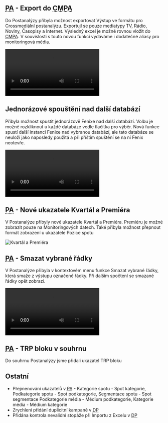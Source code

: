 ﻿---
categories: [fenix]
layout: fenix
---
## <abbr title="Postanalýza">PA</abbr> - Export do <abbr title="Crossmediální postanalýza">CMPA</abbr>

Do Postanalýzy přibyla možnost exportovat Výstup ve formátu pro Crossmediální postanalýzu. Exportují se pouze mediatypy TV, Rádio, Noviny, Časopisy a Internet. Výsledný excel je možné rovnou vložit do <abbr title="Crossmediální postanalýza">CMPA</abbr>. V souvislosti s touto novou funkcí vydáváme i dodatečné aliasy pro monitoringová média.

<video src="{{site.url}}/data/patocmpa.mp4" type="video/mp4" controls></video>
 
##  Jednorázové spouštění nad další databází
Přibyla možnost spustit jednorázově Fenixe nad další databází. Volbu je možné rozkliknout u každé databáze vedle tlačítka pro výběr. Nová funkce spustí další instanci Fenixe nad vybranou databází, ale tato databáze se neuloží jako naposledy použitá a při příštím spuštění se na ní Fenix neotevře.

<video src="{{site.url}}/data/vyberdbprojedno.mp4" type="video/mp4" controls></video>

## <abbr title="Postanalýza">PA</abbr> - Nové ukazatele Kvartál a Premiéra
V Postanalýze přibyly nové ukazatele Kvartál a Premiéra. Premiéru je možné zobrazit pouze na Monitoringových datech. Také přibyla možnost přepnout formát zobrazení u ukazatele Pozice spotu
 
![Kvartál a Premiéra]({{site.url}}/data/kvartalpremiera.PNG "Kvartál a Premiéra")
 

## <abbr title="Postanalýza">PA</abbr> - Smazat vybrané řádky
V Postanalýze přibyla v kontextovém menu funkce Smazat vybrané řádky, která smaže z výstupu označené řádky. Při dalším spočtení se smazané řádky opět zobrazí.

<video src="{{site.url}}/data/pasmazat.mp4" type="video/mp4" controls></video>
 
## <abbr title="Postanalýza">PA</abbr> - TRP bloku v souhrnu
Do souhrnu Postanalýzy jsme přidali ukazatel TRP bloku
  
 
## Ostatní
<ul>
<li>Přejmenování ukazatelů v <abbr title="Postanalýza">PA</abbr> - Kategorie spotu - Spot kategorie, Podkategorie spotu - Spot podkategorie, Segmentace spotu - Spot segmentace  Podkategorie média - Médium podkategorie, Kategorie média - Médium kategorie </li>
<li>Zrychlení přidání duplicitní kampaně v  <abbr title="Detailní plán">DP</abbr></li>
<li>Přidána kontrola nevalidní stopáže při Importu z Excelu v <abbr title="Detailní plán">DP</abbr> </li>
</ul>






 
